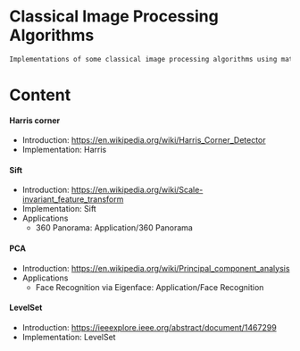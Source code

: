 # Classical Image Processing Algorithms
```sh
Implementations of some classical image processing algorithms using matlab.
```

# Content
#### Harris corner
* Introduction: https://en.wikipedia.org/wiki/Harris_Corner_Detector
* Implementation: Harris
#### Sift
* Introduction: https://en.wikipedia.org/wiki/Scale-invariant_feature_transform
* Implementation: Sift
* Applications
	* 360 Panorama: Application/360 Panorama
#### PCA
* Introduction: https://en.wikipedia.org/wiki/Principal_component_analysis
* Applications
	* Face Recognition via Eigenface: Application/Face Recognition
#### LevelSet
* Introduction: https://ieeexplore.ieee.org/abstract/document/1467299
* Implementation: LevelSet